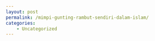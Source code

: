 ```yaml
---
layout: post
permalink: /mimpi-gunting-rambut-sendiri-dalam-islam/
categories:
    - Uncategorized
---
```


